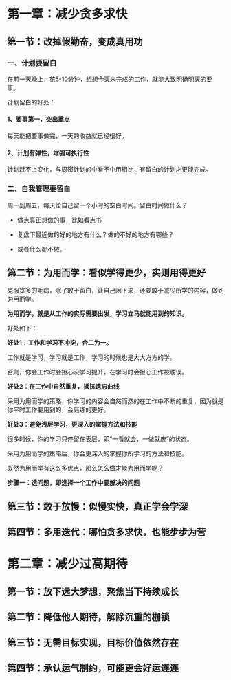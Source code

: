 # 第一章：减少贪多求快

## 第一节：改掉假勤奋，变成真用功

### 一、计划要留白

在前一天晚上，花5-10分钟，想想今天未完成的工作，就能大致明确明天的要事。

计划留白的好处：

#### 1、要事第一，突出重点

每天能把要事做完，一天的收益就已经很好。



#### 2、计划有弹性，增强可执行性

计划赶不上变化，与周密计划的中看不中用相比，有留白的计划才更能完成。



### 二、自我管理要留白

周一到周五，每天给自己留一个小时的空白时间。留白时间做什么？

- 做点真正想做的事，比如看点书
- 复盘下最近做的好的地方有什么？做的不好的地方有哪些？

- 或者什么都不做。





## 第二节：为用而学：看似学得更少，实则用得更好

克服贪多的毛病，除了敢于留白，让自己闲下来，还要敢于减少所学的内容，做到为用而学。

**为用而学，就是从工作的实际需要出发，学习立马就能用到的知识。**

好处如下：

**好处1：工作和学习不冲突，合二为一。**

工作就是学习，学习就是工作，学习的时候也是大大方方的学。

否则，你会工作时会担心没学习提升，在学习时会担心工作被耽误。



**好处2：在工作中自然重复，抵抗遗忘曲线**

采用为用而学的策略，你学习的内容会自然而然的在工作中不断的重复，因为就是你平时工作要用到的，会磨练的更好。



**好处3：避免浅层学习，更深入的掌握方法和技能**

很多时候，你的学习只停留在表层，即“一看就会，一做就废”的状态。

采用为用而学的策略后，你会更深入的掌握你所学习的方法和技能。



既然为用而学有这么多优点，那么怎么做才能为用而学呢？

**步骤一：选问题，即选择一个工作中要解决的问题**





## 第三节：敢于放慢：似慢实快，真正学会学深



## 第四节：多用迭代：哪怕贪多求快，也能步步为营



# 第二章：减少过高期待

## 第一节：放下远大梦想，聚焦当下持续成长



## 第二节：降低他人期待，解除沉重的枷锁



## 第三节：无需目标实现，目标价值依然存在



## 第四节：承认运气制约，可能更会好运连连